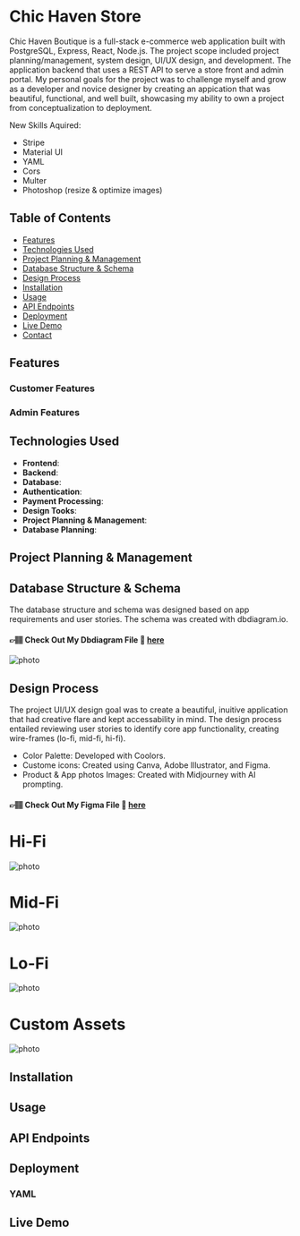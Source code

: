 # Chic Haven Store

Chic Haven Boutique is a full-stack e-commerce web application built with PostgreSQL, Express, React, Node.js. The project scope included project planning/management, system design, UI/UX design, and development. The application backend that uses a REST API to serve a store front and admin portal. My personal goals for the project was to challenge myself and grow as a developer and novice designer by creating an appication that was beautiful, functional, and well built, showcasing my ability to own a project from conceptualization to deployment.

New Skills Aquired:

- Stripe
- Material UI
- YAML
- Cors
- Multer
- Photoshop (resize & optimize images)

## Table of Contents

- [Features](#features)
- [Technologies Used](#technologies-used)
- [Project Planning & Management](#project-planning--management)
- [Database Structure & Schema](#database-structure--Schema)
- [Design Process](#design-process)
- [Installation](#installation)
- [Usage](#usage)
- [API Endpoints](#api-endpoints)
- [Deployment](#deployment)
- [Live Demo](#live-demo)
- [Contact](#contact)

## Features

### Customer Features

### Admin Features

## Technologies Used

- **Frontend**:
- **Backend**:
- **Database**:
- **Authentication**:
- **Payment Processing**:
- **Design Tooks**:
- **Project Planning & Management**:
- **Database Planning**:

## Project Planning & Management

## Database Structure & Schema

The database structure and schema was designed based on app requirements and user stories. The schema was created with dbdiagram.io.

#### 👉🏽 Check Out My Dbdiagram File 🔗 [here](https://dbdiagram.io/d/Chic-Haven-Database-669ffe328b4bb5230e262715)

![photo](./images/databaseDiagram.png)

## Design Process

The project UI/UX design goal was to create a beautiful, inuitive application that had creative flare and kept accessability in mind. The design process entailed reviewing user stories to identify core app functionality, creating wire-frames (lo-fi, mid-fi, hi-fi).

- Color Palette: Developed with Coolors.
- Custome icons: Created using Canva, Adobe Illustrator, and Figma.
- Product & App photos Images: Created with Midjourney with AI prompting.

#### 👉🏽 Check Out My Figma File 🔗 [here](https://www.figma.com/design/Jx7WIUytXCqJiObwlrSZNk/Chic-Haven?node-id=0-1&t=fiJwmHDIfXfUwXGV-1)

# Hi-Fi

![photo](./images/hi-fi.png)

# Mid-Fi

![photo](./images/mid-fi.png)

# Lo-Fi

![photo](./images/lo-fi.png)

# Custom Assets

![photo](./images/Assets.png)

## Installation

## Usage

## API Endpoints

## Deployment

### YAML

## Live Demo
